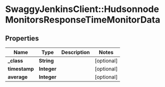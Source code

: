 # SwaggyJenkinsClient::HudsonnodeMonitorsResponseTimeMonitorData

## Properties
Name | Type | Description | Notes
------------ | ------------- | ------------- | -------------
**_class** | **String** |  | [optional] 
**timestamp** | **Integer** |  | [optional] 
**average** | **Integer** |  | [optional] 


